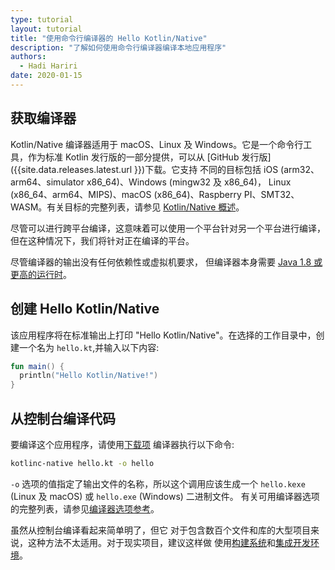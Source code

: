 ```yaml
---
type: tutorial
layout: tutorial
title: "使用命令行编译器的 Hello Kotlin/Native"
description: "了解如何使用命令行编译器编译本地应用程序"
authors: 
  - Hadi Hariri
date: 2020-01-15
---
```


<!--- To become a How-To. Need to change type to new "HowTo" --->


## 获取编译器

Kotlin/Native 编译器适用于 macOS、Linux 及 Windows。它是一个命令行工具，作为标准 Kotlin 发行版的一部分提供，可以从 [GitHub 发行版]({{site.data.releases.latest.url }})下载。它支持
不同的目标包括 iOS (arm32、arm64、simulator x86_64)、Windows (mingw32 及 x86_64)，
Linux (x86_64、arm64、MIPS)、macOS (x86_64)、Raspberry PI、SMT32、WASM。有关目标的完整列表，请参见 [Kotlin/Native 概述](/docs/reference/native-overview.html)。

尽管可以进行跨平台编译，这意味着可以使用一个平台针对另一个平台进行编译，
但在这种情况下，我们将针对正在编译的平台。

尽管编译器的输出没有任何依赖性或虚拟机要求，
但编译器本身需要 [Java 1.8 或 更高的运行时](https://jdk.java.net/11/)。

## 创建 Hello Kotlin/Native

该应用程序将在标准输出上打印 "Hello Kotlin/Native"。在选择的工作目录中，创建一个名为
`hello.kt`,并输入以下内容:

<div class="sample" markdown="1" theme="idea" data-highlight-only>

```kotlin
fun main() {
  println("Hello Kotlin/Native!")
}
```
</div>

## 从控制台编译代码

要编译这个应用程序，请使用[下载项](https://github.com/JetBrains/kotlin/releases)
编译器执行以下命令:

```bash
kotlinc-native hello.kt -o hello
```

`-o` 选项的值指定了输出文件的名称，所以这个调用应该生成一个 `hello.kexe` (Linux 及 macOS) 或 `hello.exe` (Windows) 二进制文件。
有关可用编译器选项的完整列表，请参见[编译器选项参考](/docs/reference/compiler-reference.html)。

虽然从控制台编译看起来简单明了，但它
对于包含数百个文件和库的大型项目来说，这种方法不太适用。对于现实项目，建议这样做
使用[构建系统](using-gradle.html)和[集成开发环境](using-intellij-idea.html)。
